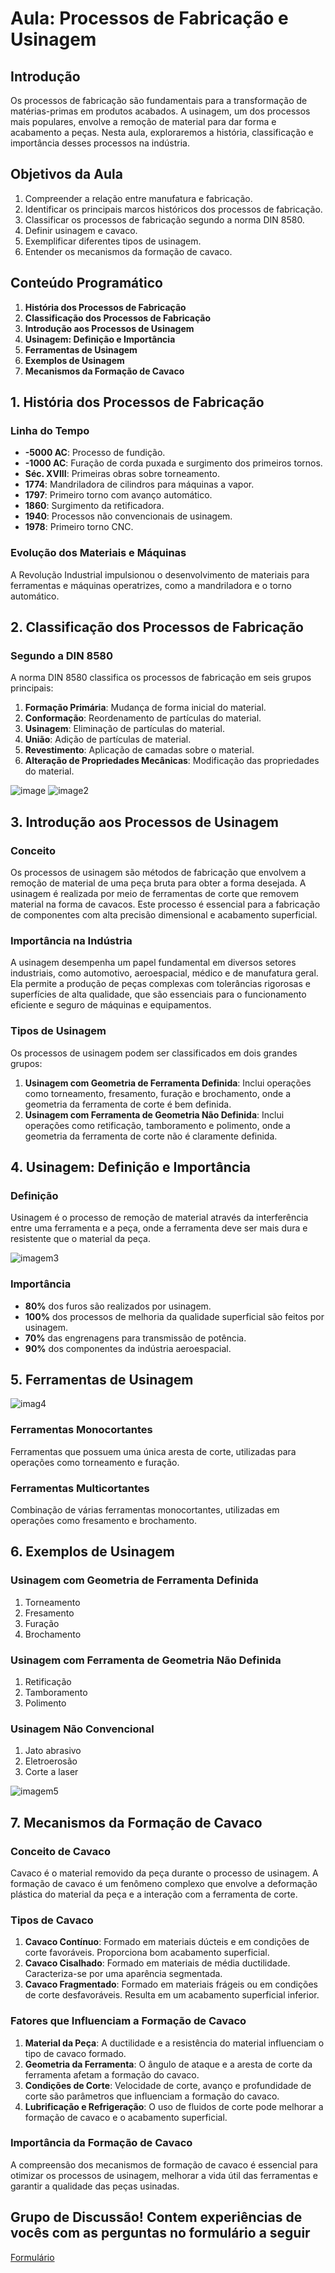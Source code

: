 # Aula: Processos de Fabricação e Usinagem

## Introdução

Os processos de fabricação são fundamentais para a transformação de matérias-primas em produtos acabados. A usinagem, um dos processos mais populares, envolve a remoção de material para dar forma e acabamento a peças. Nesta aula, exploraremos a história, classificação e importância desses processos na indústria.

## Objetivos da Aula

1. Compreender a relação entre manufatura e fabricação.
2. Identificar os principais marcos históricos dos processos de fabricação.
3. Classificar os processos de fabricação segundo a norma DIN 8580.
4. Definir usinagem e cavaco.
5. Exemplificar diferentes tipos de usinagem.
6. Entender os mecanismos da formação de cavaco.

## Conteúdo Programático

1. **História dos Processos de Fabricação**
2. **Classificação dos Processos de Fabricação**
3. **Introdução aos Processos de Usinagem**
4. **Usinagem: Definição e Importância**
5. **Ferramentas de Usinagem**
6. **Exemplos de Usinagem**
7. **Mecanismos da Formação de Cavaco**

## 1. História dos Processos de Fabricação

### Linha do Tempo

- **-5000 AC**: Processo de fundição.
- **-1000 AC**: Furação de corda puxada e surgimento dos primeiros tornos.
- **Séc. XVIII**: Primeiras obras sobre torneamento.
- **1774**: Mandriladora de cilindros para máquinas a vapor.
- **1797**: Primeiro torno com avanço automático.
- **1860**: Surgimento da retificadora.
- **1940**: Processos não convencionais de usinagem.
- **1978**: Primeiro torno CNC.

### Evolução dos Materiais e Máquinas

A Revolução Industrial impulsionou o desenvolvimento de materiais para ferramentas e máquinas operatrizes, como a mandriladora e o torno automático.

## 2. Classificação dos Processos de Fabricação

### Segundo a DIN 8580

A norma DIN 8580 classifica os processos de fabricação em seis grupos principais:

1. **Formação Primária**: Mudança de forma inicial do material.
2. **Conformação**: Reordenamento de partículas do material.
3. **Usinagem**: Eliminação de partículas do material.
4. **União**: Adição de partículas de material.
5. **Revestimento**: Aplicação de camadas sobre o material.
6. **Alteração de Propriedades Mecânicas**: Modificação das propriedades do material.

![image](https://res.cloudinary.com/dyhjjms8y/image/upload/v1719885475/Captura_de_tela_2024-07-01_225551_u4ht2s.png)
![image2](https://res.cloudinary.com/dyhjjms8y/image/upload/v1719885544/Captura_de_tela_2024-07-01_225856_xh3olm.png)

## 3. Introdução aos Processos de Usinagem

### Conceito

Os processos de usinagem são métodos de fabricação que envolvem a remoção de material de uma peça bruta para obter a forma desejada. A usinagem é realizada por meio de ferramentas de corte que removem material na forma de cavacos. Este processo é essencial para a fabricação de componentes com alta precisão dimensional e acabamento superficial.

### Importância na Indústria

A usinagem desempenha um papel fundamental em diversos setores industriais, como automotivo, aeroespacial, médico e de manufatura geral. Ela permite a produção de peças complexas com tolerâncias rigorosas e superfícies de alta qualidade, que são essenciais para o funcionamento eficiente e seguro de máquinas e equipamentos.

### Tipos de Usinagem

Os processos de usinagem podem ser classificados em dois grandes grupos:

1. **Usinagem com Geometria de Ferramenta Definida**: Inclui operações como torneamento, fresamento, furação e brochamento, onde a geometria da ferramenta de corte é bem definida.
2. **Usinagem com Ferramenta de Geometria Não Definida**: Inclui operações como retificação, tamboramento e polimento, onde a geometria da ferramenta de corte não é claramente definida.

## 4. Usinagem: Definição e Importância

### Definição

Usinagem é o processo de remoção de material através da interferência entre uma ferramenta e a peça, onde a ferramenta deve ser mais dura e resistente que o material da peça.

![imagem3](https://res.cloudinary.com/dyhjjms8y/image/upload/v1719885787/Captura_de_tela_2024-07-01_230004_mhyfti.png)

### Importância

- **80%** dos furos são realizados por usinagem.
- **100%** dos processos de melhoria da qualidade superficial são feitos por usinagem.
- **70%** das engrenagens para transmissão de potência.
- **90%** dos componentes da indústria aeroespacial.

## 5. Ferramentas de Usinagem

![imag4](https://res.cloudinary.com/dyhjjms8y/image/upload/v1719885824/Captura_de_tela_2024-07-01_230027_oltodw.png)

### Ferramentas Monocortantes

Ferramentas que possuem uma única aresta de corte, utilizadas para operações como torneamento e furação.

### Ferramentas Multicortantes

Combinação de várias ferramentas monocortantes, utilizadas em operações como fresamento e brochamento.

## 6. Exemplos de Usinagem

### Usinagem com Geometria de Ferramenta Definida

1. Torneamento
2. Fresamento
3. Furação
4. Brochamento

### Usinagem com Ferramenta de Geometria Não Definida

1. Retificação
2. Tamboramento
3. Polimento

### Usinagem Não Convencional

1. Jato abrasivo
2. Eletroerosão
3. Corte a laser

![imagem5](https://res.cloudinary.com/dyhjjms8y/image/upload/v1719885889/Captura_de_tela_2024-07-01_230058_hzii1e.png)

## 7. Mecanismos da Formação de Cavaco

### Conceito de Cavaco

Cavaco é o material removido da peça durante o processo de usinagem. A formação de cavaco é um fenômeno complexo que envolve a deformação plástica do material da peça e a interação com a ferramenta de corte.

### Tipos de Cavaco

1. **Cavaco Contínuo**: Formado em materiais dúcteis e em condições de corte favoráveis. Proporciona bom acabamento superficial.
2. **Cavaco Cisalhado**: Formado em materiais de média ductilidade. Caracteriza-se por uma aparência segmentada.
3. **Cavaco Fragmentado**: Formado em materiais frágeis ou em condições de corte desfavoráveis. Resulta em um acabamento superficial inferior.

### Fatores que Influenciam a Formação de Cavaco

1. **Material da Peça**: A ductilidade e a resistência do material influenciam o tipo de cavaco formado.
2. **Geometria da Ferramenta**: O ângulo de ataque e a aresta de corte da ferramenta afetam a formação do cavaco.
3. **Condições de Corte**: Velocidade de corte, avanço e profundidade de corte são parâmetros que influenciam a formação do cavaco.
4. **Lubrificação e Refrigeração**: O uso de fluidos de corte pode melhorar a formação de cavaco e o acabamento superficial.

### Importância da Formação de Cavaco

A compreensão dos mecanismos de formação de cavaco é essencial para otimizar os processos de usinagem, melhorar a vida útil das ferramentas e garantir a qualidade das peças usinadas.

## Grupo de Discussão! Contem experiências de vocês com as perguntas no formulário a seguir

<a href="https://docs.google.com/forms/d/e/1FAIpQLSeoq8JuYbVcpLY2SfepR2Qgev6zInTSvMfZxOdZzxR_k4IGUg/viewform?usp=sf_link" class="btn btn-primary" target="_blank">
  <i class="fas fa-download"></i> Formulário
</a>
<link rel="stylesheet" href="https://cdnjs.cloudflare.com/ajax/libs/font-awesome/5.15.3/css/all.min.css">
